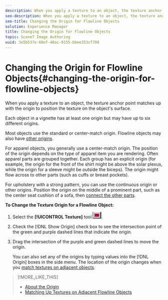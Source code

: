 ```yaml
---
description: When you apply a texture to an object, the texture anchor point matches up with the origin to position the texture on the object's surface.
seo-description: When you apply a texture to an object, the texture anchor point matches up with the origin to position the texture on the object's surface.
seo-title: Changing the Origin for Flowline Objects
solution: Experience Manager
title: Changing the Origin for Flowline Objects
topic: Scene7 Image Authoring
uuid: 3e5b537e-60ef-40ac-9155-bbee353cf708
---
```


# Changing the Origin for Flowline Objects{#changing-the-origin-for-flowline-objects}

When you apply a texture to an object, the texture anchor point matches up with the origin to position the texture on the object's surface.

Each object in a vignette has at least one origin but may have up to six different origins.

Most objects use the standard or center-match origin. Flowline objects may also have [other origins](../../c-vat-flow-pg/c-vat-abt-flow/c-vat-flow-pg-opt.md#concept-ab8e010be60d46c8841f1b00c3501d16).

For apparel objects, you generally use a center-match origin. The position of the origin depends on the type of apparel item you are rendering. Often apparel parts are grouped together. Each group has an explicit origin (for example, the origin for the front of the shirt might be above the solar plexus, while the origin for a sleeve might be outside the biceps). The origin might flow across to other parts (such as cuffs or breast pockets).

For upholstery with a strong pattern, you can use the continuous origin or other origins. Position the origin on the middle of a prominent part, such as the center seat cushion of a sofa, then [connect the other parts](../../c-vat-flow-pg/c-vat-test-flow-work/t-vat-match-text.md#task-568d59da3f7e48838669b17fe96fbed0).

**To Change the Texture Origin for a Flowline Object:** 

1. Select the **[!UICONTROL Texture]** tool ![](assets/texture.png).
1. Check the [!DNL Show Origin] check box to see the intersection point of the green and purple dashed lines that indicate the origin.
1. Drag the intersection of the purple and green dashed lines to move the origin.

   You can also set any of the origins by typing values into the [!DNL Origin] boxes in the side menu. The location of the origin changes when you [match textures on adjacent objects](../../c-vat-flow-pg/c-vat-test-flow-work/t-vat-match-text.md#task-568d59da3f7e48838669b17fe96fbed0).

>[!MORE_LIKE_THIS]
>
>* [About the Origin](../../c-vat-rend-pg/c-vat-work-text/c-vat-abt-origin.md#concept-643d030b62fd42a5bf3ce4e4ab9a3a47)
>* [Matching Up Textures on Adjacent Flowline Objects](../../c-vat-flow-pg/c-vat-test-flow-work/t-vat-match-text.md#task-568d59da3f7e48838669b17fe96fbed0)
